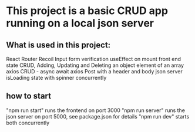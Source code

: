 # This project is a basic CRUD app running on a local json server

## What is used in this project:

React Router
Recoil
Input form verification
useEffect on mount
front end state CRUD, Adding, Updating and Deleting an object element of an array  
axios CRUD - async await
axios Post with a header and body
json server
isLoading state with spinner
concurrently

## how to start

"npm run start" runs the frontend on port 3000
"npm run server" runs the json server on port 5000, see package.json for details
"npm run dev" starts both concurrently
